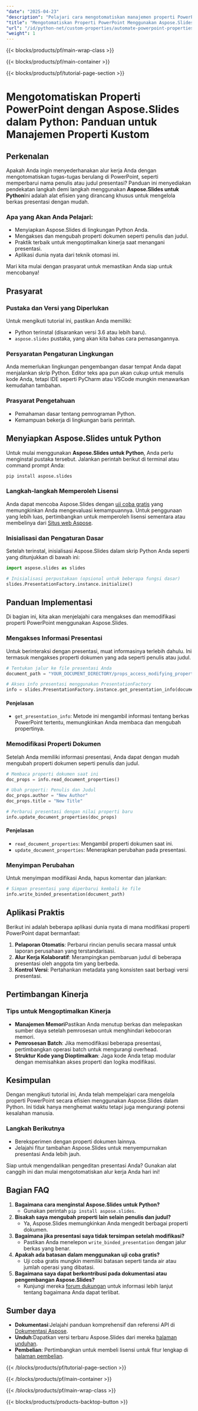 ```yaml
---
"date": "2025-04-23"
"description": "Pelajari cara mengotomatiskan manajemen properti PowerPoint dengan Aspose.Slides dalam Python. Siapkan dan ubah properti dokumen dengan mudah untuk presentasi yang efisien."
"title": "Mengotomatiskan Properti PowerPoint Menggunakan Aspose.Slides di Python | Manajemen Properti Kustom"
"url": "/id/python-net/custom-properties/automate-powerpoint-properties-aspose-slides-python/"
"weight": 1
---
```


{{< blocks/products/pf/main-wrap-class >}}

{{< blocks/products/pf/main-container >}}

{{< blocks/products/pf/tutorial-page-section >}}
# Mengotomatiskan Properti PowerPoint dengan Aspose.Slides dalam Python: Panduan untuk Manajemen Properti Kustom

## Perkenalan
Apakah Anda ingin menyederhanakan alur kerja Anda dengan mengotomatiskan tugas-tugas berulang di PowerPoint, seperti memperbarui nama penulis atau judul presentasi? Panduan ini menyediakan pendekatan langkah demi langkah menggunakan **Aspose.Slides untuk Python**Ini adalah alat efisien yang dirancang khusus untuk mengelola berkas presentasi dengan mudah.

### Apa yang Akan Anda Pelajari:
- Menyiapkan Aspose.Slides di lingkungan Python Anda.
- Mengakses dan mengubah properti dokumen seperti penulis dan judul.
- Praktik terbaik untuk mengoptimalkan kinerja saat menangani presentasi.
- Aplikasi dunia nyata dari teknik otomasi ini.

Mari kita mulai dengan prasyarat untuk memastikan Anda siap untuk mencobanya!

## Prasyarat

### Pustaka dan Versi yang Diperlukan
Untuk mengikuti tutorial ini, pastikan Anda memiliki:
- Python terinstal (disarankan versi 3.6 atau lebih baru).
- `aspose.slides` pustaka, yang akan kita bahas cara pemasangannya.

### Persyaratan Pengaturan Lingkungan
Anda memerlukan lingkungan pengembangan dasar tempat Anda dapat menjalankan skrip Python. Editor teks apa pun akan cukup untuk menulis kode Anda, tetapi IDE seperti PyCharm atau VSCode mungkin menawarkan kemudahan tambahan.

### Prasyarat Pengetahuan
- Pemahaman dasar tentang pemrograman Python.
- Kemampuan bekerja di lingkungan baris perintah.

## Menyiapkan Aspose.Slides untuk Python
Untuk mulai menggunakan **Aspose.Slides untuk Python**, Anda perlu menginstal pustaka tersebut. Jalankan perintah berikut di terminal atau command prompt Anda:

```bash
pip install aspose.slides
```

### Langkah-langkah Memperoleh Lisensi
Anda dapat mencoba Aspose.Slides dengan [uji coba gratis](https://releases.aspose.com/slides/python-net/) yang memungkinkan Anda mengevaluasi kemampuannya. Untuk penggunaan yang lebih luas, pertimbangkan untuk memperoleh lisensi sementara atau membelinya dari [Situs web Aspose](https://purchase.aspose.com/buy).

### Inisialisasi dan Pengaturan Dasar
Setelah terinstal, inisialisasi Aspose.Slides dalam skrip Python Anda seperti yang ditunjukkan di bawah ini:

```python
import aspose.slides as slides

# Inisialisasi perpustakaan (opsional untuk beberapa fungsi dasar)
slides.PresentationFactory.instance.initialize()
```

## Panduan Implementasi
Di bagian ini, kita akan menjelajahi cara mengakses dan memodifikasi properti PowerPoint menggunakan Aspose.Slides.

### Mengakses Informasi Presentasi
Untuk berinteraksi dengan presentasi, muat informasinya terlebih dahulu. Ini termasuk mengakses properti dokumen yang ada seperti penulis atau judul.

```python
# Tentukan jalur ke file presentasi Anda
document_path = "YOUR_DOCUMENT_DIRECTORY/props_access_modifying_properties.pptx"

# Akses info presentasi menggunakan PresentationFactory
info = slides.PresentationFactory.instance.get_presentation_info(document_path)
```

#### Penjelasan
- `get_presentation_info`: Metode ini mengambil informasi tentang berkas PowerPoint tertentu, memungkinkan Anda membaca dan mengubah propertinya.

### Memodifikasi Properti Dokumen
Setelah Anda memiliki informasi presentasi, Anda dapat dengan mudah mengubah properti dokumen seperti penulis dan judul.

```python
# Membaca properti dokumen saat ini
doc_props = info.read_document_properties()

# Ubah properti: Penulis dan Judul
doc_props.author = "New Author"
doc_props.title = "New Title"

# Perbarui presentasi dengan nilai properti baru
info.update_document_properties(doc_props)
```

#### Penjelasan
- `read_document_properties`: Mengambil properti dokumen saat ini.
- `update_document_properties`: Menerapkan perubahan pada presentasi.

### Menyimpan Perubahan
Untuk menyimpan modifikasi Anda, hapus komentar dan jalankan:

```python
# Simpan presentasi yang diperbarui kembali ke file
info.write_binded_presentation(document_path)
```

## Aplikasi Praktis
Berikut ini adalah beberapa aplikasi dunia nyata di mana modifikasi properti PowerPoint dapat bermanfaat:
1. **Pelaporan Otomatis**: Perbarui rincian penulis secara massal untuk laporan perusahaan yang terstandarisasi.
2. **Alur Kerja Kolaboratif**: Merampingkan pembaruan judul di beberapa presentasi oleh anggota tim yang berbeda.
3. **Kontrol Versi**: Pertahankan metadata yang konsisten saat berbagi versi presentasi.

## Pertimbangan Kinerja
### Tips untuk Mengoptimalkan Kinerja
- **Manajemen Memori**Pastikan Anda menutup berkas dan melepaskan sumber daya setelah pemrosesan untuk menghindari kebocoran memori.
- **Pemrosesan Batch**: Jika memodifikasi beberapa presentasi, pertimbangkan operasi batch untuk mengurangi overhead.
- **Struktur Kode yang Dioptimalkan**: Jaga kode Anda tetap modular dengan memisahkan akses properti dan logika modifikasi.

## Kesimpulan
Dengan mengikuti tutorial ini, Anda telah mempelajari cara mengelola properti PowerPoint secara efisien menggunakan Aspose.Slides dalam Python. Ini tidak hanya menghemat waktu tetapi juga mengurangi potensi kesalahan manusia.

### Langkah Berikutnya
- Bereksperimen dengan properti dokumen lainnya.
- Jelajahi fitur tambahan Aspose.Slides untuk menyempurnakan presentasi Anda lebih jauh.

Siap untuk mengendalikan pengeditan presentasi Anda? Gunakan alat canggih ini dan mulai mengotomatiskan alur kerja Anda hari ini!

## Bagian FAQ
1. **Bagaimana cara menginstal Aspose.Slides untuk Python?**
   - Gunakan perintah `pip install aspose.slides`.
2. **Bisakah saya mengubah properti lain selain penulis dan judul?**
   - Ya, Aspose.Slides memungkinkan Anda mengedit berbagai properti dokumen.
3. **Bagaimana jika presentasi saya tidak tersimpan setelah modifikasi?**
   - Pastikan Anda menelepon `write_binded_presentation` dengan jalur berkas yang benar.
4. **Apakah ada batasan dalam menggunakan uji coba gratis?**
   - Uji coba gratis mungkin memiliki batasan seperti tanda air atau jumlah operasi yang dibatasi.
5. **Bagaimana saya dapat berkontribusi pada dokumentasi atau pengembangan Aspose.Slides?**
   - Kunjungi mereka [forum dukungan](https://forum.aspose.com/c/slides/11) untuk informasi lebih lanjut tentang bagaimana Anda dapat terlibat.

## Sumber daya
- **Dokumentasi**:Jelajahi panduan komprehensif dan referensi API di [Dokumentasi Aspose](https://reference.aspose.com/slides/python-net/).
- **Unduh**:Dapatkan versi terbaru Aspose.Slides dari mereka [halaman unduhan](https://releases.aspose.com/slides/python-net/).
- **Pembelian**: Pertimbangkan untuk membeli lisensi untuk fitur lengkap di [halaman pembelian](https://purchase.aspose.com/buy).

{{< /blocks/products/pf/tutorial-page-section >}}

{{< /blocks/products/pf/main-container >}}

{{< /blocks/products/pf/main-wrap-class >}}

{{< blocks/products/products-backtop-button >}}